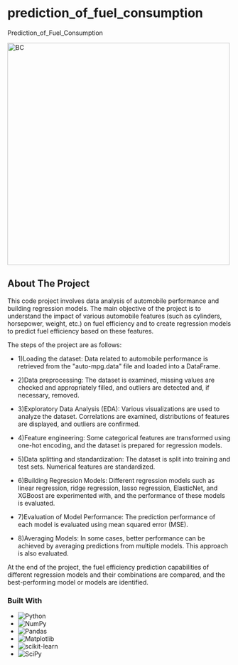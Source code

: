 # prediction_of_fuel_consumption
Prediction_of_Fuel_Consumption

<img alt="BC" src="https://i.pinimg.com/originals/51/13/e4/5113e4472a82a2c4e8e0805703830a3d.jpg" width='500'  align='center'/>

<!-- ABOUT THE PROJECT -->
## About The Project

This code project involves data analysis of automobile performance and building regression models. The main objective of the project is to understand the impact of various automobile features (such as cylinders, horsepower, weight, etc.) on fuel efficiency and to create regression models to predict fuel efficiency based on these features.

The steps of the project are as follows:

- 1)Loading the dataset: Data related to automobile performance is retrieved from the "auto-mpg.data" file and loaded into a DataFrame.

- 2)Data preprocessing: The dataset is examined, missing values are checked and appropriately filled, and outliers are detected and, if necessary, removed.

- 3)Exploratory Data Analysis (EDA): Various visualizations are used to analyze the dataset. Correlations are examined, distributions of features are displayed, and outliers are confirmed.

- 4)Feature engineering: Some categorical features are transformed using one-hot encoding, and the dataset is prepared for regression models.

- 5)Data splitting and standardization: The dataset is split into training and test sets. Numerical features are standardized.

- 6)Building Regression Models: Different regression models such as linear regression, ridge regression, lasso regression, ElasticNet, and XGBoost are experimented with, and the performance of these models is evaluated.

- 7)Evaluation of Model Performance: The prediction performance of each model is evaluated using mean squared error (MSE).

- 8)Averaging Models: In some cases, better performance can be achieved by averaging predictions from multiple models. This approach is also evaluated.

At the end of the project, the fuel efficiency prediction capabilities of different regression models and their combinations are compared, and the best-performing model or models are identified.

### Built With

* ![Python](https://img.shields.io/badge/python-3670A0?style=for-the-badge&logo=python&logoColor=ffdd54)
* ![NumPy](https://img.shields.io/badge/numpy-%23013243.svg?style=for-the-badge&logo=numpy&logoColor=white)
* ![Pandas](https://img.shields.io/badge/pandas-%23150458.svg?style=for-the-badge&logo=pandas&logoColor=white)
* ![Matplotlib](https://img.shields.io/badge/Matplotlib-%23ffffff.svg?style=for-the-badge&logo=Matplotlib&logoColor=black)
* ![scikit-learn](https://img.shields.io/badge/scikit--learn-%23F7931E.svg?style=for-the-badge&logo=scikit-learn&logoColor=white)
* ![SciPy](https://img.shields.io/badge/SciPy-%230C55A5.svg?style=for-the-badge&logo=scipy&logoColor=%white)
